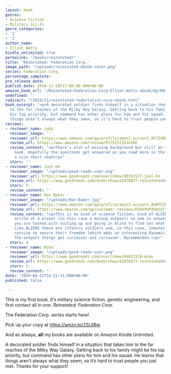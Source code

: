 ```yaml
---
layout: book
genres:
- Science Fiction
- Military Sci-Fi
genre_categories:
- '1'
- '2'
author_name:
- Elliot Watts
kindle_unlimited: true
permalink: "/books/reinstated/"
title: 'Reinstated: Federation Corp.'
image_path: "/uploads/reinstated-ebook-cover.png"
series: Federation Corp.
percentage_complete: 
pre_release_date: 
publish_date: 2018-11-28T17:00:00.000+00:00
amazon_book_url: "/Reinstated-Federation-Corp-Elliot-Watts-ebook/dp/B07KYCT54Z/"
undefined: ''
redirect: "/2018/11/reinstated-federtation-corp-ebook.html"
book_excerpt: "<p>A decorated soldier finds himself in a situation that takes him
  to the far reaches of the Milky Way Galaxy. Getting back to his family might be
  his top priority, but command has other plans for him and his squad. He learns that
  things aren’t always what they seem, so it’s hard to trust people you just met...</p>"
reviews:
- reviewer_name: jody
  reviewer_image: ''
  reviewer_url: https://www.amazon.com/gp/profile/amzn1.account.AF3IUKKP5623H5KUR7USB2L4FWBQ
  review_url: https://www.amazon.com/review/R1YXI5IIGJGZKE
  review_content: "<p>There’s alot of missing background but still an interesting
    book. Hopefully the questions get answered as you read more in the series. Still
    a nice short read</p>"
  stars: ''
- reviewer_name: Joel Ho
  reviewer_image: "/uploads/good-reads-user.png"
  reviewer_url: https://www.goodreads.com/user/show/90352177-joel-ho
  review_url: https://www.goodreads.com/book/show/42978877-reinstated#other_reviews
  stars: 5
  review_content: ''
- reviewer_name: Ron Baker
  reviewer_image: "/uploads/Ron-Baker.jpg"
  reviewer_url: https://www.amazon.com/gp/profile/amzn1.account.AGBT5ZHURXFUYIZD2YBXT7DRZ7IQ
  review_url: https://www.amazon.com/gp/customer-reviews/R3O69UPZGNJICY
  review_content: "<p>This is my kind of science fiction, kind of ALIENS -esque. You
    arrive at a planet (in this case a mining outpost) no one is answering your hails,
    you are tasked with suiting up and going in blind to find out what has happened.
    Like ALIENS these are infantry soldiers and, in this case, inmates pressed into
    service to secure their freedom (which adds an interesting dynamic). As they explore
    the outpost things get curiouser and curiouser. Recommended.</p>"
  stars: 4
- reviewer_name: Mike
  reviewer_image: "/uploads/good-reads-user.png"
  reviewer_url: https://www.goodreads.com/user/show/64022316-mike
  review_url: https://www.goodreads.com/book/show/42978877-reinstated#other_reviews
  stars: 5
  review_content: ''
date: '2019-04-22T14:21:31.000+00:00'
published: false

---
```

This is my first book. It’s military science fiction, genetic engineering, and first contact all in one. <em>Reinstated: Federation Corp.</em>

The Federation Corp. series starts here!

Pick up your copy at <a href="https://amzn.to/2SjJIBw" target="_blank" rel="noreferrer">https://amzn.to/2SjJIBw</a>

And as always, <strong>all</strong> my books are available on Amazon Kindle Unlimited.

A decorated soldier finds himself in a situation that takes him to the far reaches of the Milky Way Galaxy. Getting back to his family might be his top priority, but command has other plans for him and his squad. He learns that things aren’t always what they seem, so it’s hard to trust people you just met. Thanks for your support!